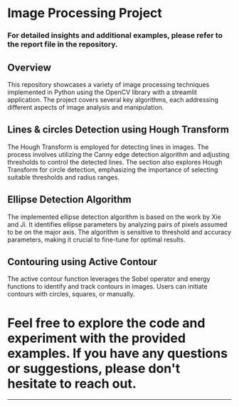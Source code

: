 # Image Processing Project
### For detailed insights and additional examples, please refer to the report file in the repository.

## Overview

This repository showcases a variety of image processing techniques implemented in Python using the OpenCV library with a streamlit application. The project covers several key algorithms, each addressing different aspects of image analysis and manipulation.

## Lines & circles Detection using Hough Transform

The Hough Transform is employed for detecting lines in images. The process involves utilizing the Canny edge detection algorithm and adjusting thresholds to control the detected lines. 
The section also explores Hough Transform for circle detection, emphasizing the importance of selecting suitable thresholds and radius ranges.

## Ellipse Detection Algorithm

The implemented ellipse detection algorithm is based on the work by Xie and Ji. It identifies ellipse parameters by analyzing pairs of pixels assumed to be on the major axis. The algorithm is sensitive to threshold and accuracy parameters, making it crucial to fine-tune for optimal results.

## Contouring using Active Contour

The active contour function leverages the Sobel operator and energy functions to identify and track contours in images. Users can initiate contours with circles, squares, or manually. 

# Feel free to explore the code and experiment with the provided examples. If you have any questions or suggestions, please don't hesitate to reach out.

---
